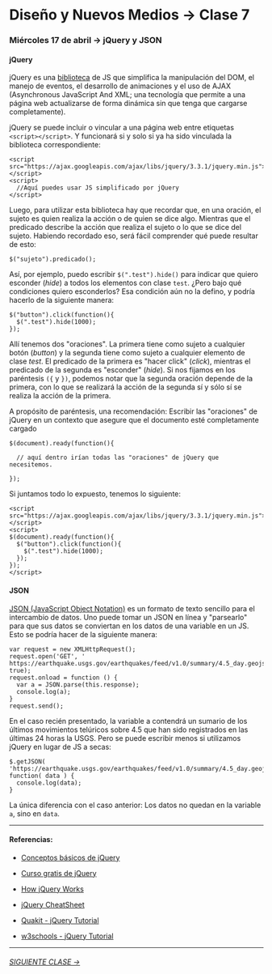 # Diseño y Nuevos Medios → Clase 7  

### Miércoles 17 de abril → jQuery y JSON

#### jQuery

jQuery es una [biblioteca](https://es.wikipedia.org/wiki/Biblioteca_(informática)) de JS que simplifica la manipulación del DOM, el manejo de eventos, el desarrollo de animaciones y el uso de AJAX (Asynchronous JavaScript And XML; una tecnología que permite a una página web actualizarse de forma dinámica sin que tenga que cargarse completamente).

jQuery se puede incluir o vincular a una página web entre etiquetas `<script></script>`. Y funcionará si y solo si ya ha sido vinculada la biblioteca correspondiente: 

```
<script src="https://ajax.googleapis.com/ajax/libs/jquery/3.3.1/jquery.min.js"></script>
<script>
  //Aquí puedes usar JS simplificado por jQuery
</script>
```

Luego, para utilizar esta biblioteca hay que recordar que, en una oración, el sujeto es quien realiza la acción o de quien se dice algo. Mientras que el predicado describe la acción que realiza el sujeto o lo que se dice del sujeto. Habiendo recordado eso, será fácil comprender qué puede resultar de esto: 

```$("sujeto").predicado();```

Así, por ejemplo, puedo escribir `$(".test").hide()` para indicar que quiero esconder (*hide*) a todos los elementos con clase `test`. ¿Pero bajo qué condiciones quiero esconderlos? Esa condición aún no la defino, y podría hacerlo de la siguiente manera:
 
```
$("button").click(function(){
  $(".test").hide(1000);
});
```

Allí tenemos dos "oraciones". La primera tiene como sujeto a cualquier botón (*button*) y la segunda tiene como sujeto a cualquier elemento de clase *test*. El predicado de la primera es "hacer click" (*click*), mientras el predicado de la segunda es "esconder" (*hide*). Si nos fijamos en los paréntesis `({` y `})`, podemos notar que la segunda oración depende de la primera, con lo que se realizará la acción de la segunda sí y sólo sí se realiza la acción de la primera.

A propósito de paréntesis, una recomendación: Escribir las "oraciones" de jQuery en un contexto que asegure que el documento esté completamente cargado

```
$(document).ready(function(){

  // aquí dentro irían todas las "oraciones" de jQuery que necesitemos.

});
```

Si juntamos todo lo expuesto, tenemos lo siguiente: 

```
<script src="https://ajax.googleapis.com/ajax/libs/jquery/3.3.1/jquery.min.js"></script>
<script>
$(document).ready(function(){
  $("button").click(function(){
    $(".test").hide(1000);
  });
});
</script>
```

#### JSON

[JSON (JavaScript Object Notation)](https://www.json.org/json-es.html) es un formato de texto sencillo para el intercambio de datos. Uno puede tomar un JSON en línea y "parsearlo" para que sus datos se conviertan en los datos de una variable en un JS. Esto se podría hacer de la siguiente manera:

```
var request = new XMLHttpRequest();
request.open('GET', ' https://earthquake.usgs.gov/earthquakes/feed/v1.0/summary/4.5_day.geojson', true);
request.onload = function () {
  var a = JSON.parse(this.response);
  console.log(a);
}
request.send();	
```

En el caso recién presentado, la variable a contendrá un sumario de los últimos movimientos telúricos sobre 4.5 que han sido registrados en las últimas 24 horas la USGS. Pero se puede escribir menos si utilizamos jQuery en lugar de JS a secas: 

```
$.getJSON( 'https://earthquake.usgs.gov/earthquakes/feed/v1.0/summary/4.5_day.geojson', function( data ) {
  console.log(data);
}
```

La única diferencia con el caso anterior: Los datos no quedan en la variable `a`, sino en `data`.

- - - - - - -

#### Referencias:

- [Conceptos básicos de jQuery](https://www.arkaitzgarro.com/jquery/capitulo-3.html#conceptos-basicos-de-jquery)

- [Curso gratis de jQuery](https://codigofacilito.com/cursos/jquery)

- [How jQuery Works](https://learn.jquery.com/about-jquery/how-jquery-works/)

- [jQuery CheatSheet](https://htmlcheatsheet.com/jquery/)

- [Quakit - jQuery Tutorial](https://www.quackit.com/jquery/tutorial/what_is_jquery.cfm)

- [w3schools - jQuery Tutorial](https://www.w3schools.com/jquery/default.asp)

- - - - - - - 

###### [SIGUIENTE CLASE →](https://github.com/profesorfaco/dno037-2019/tree/gh-pages/clase-08)
